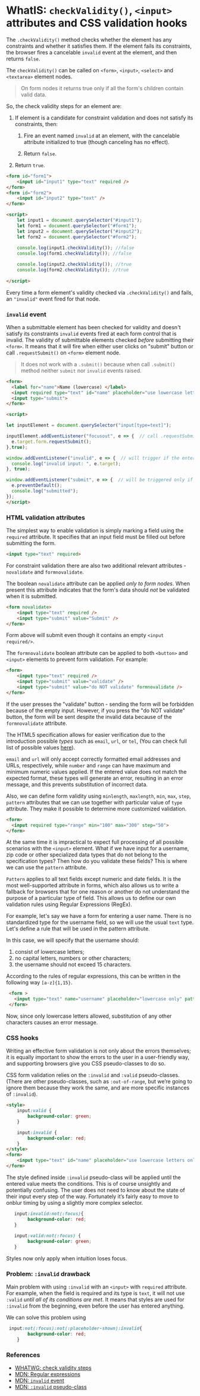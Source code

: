 # WhatIS: `checkValidity()`, `<input>` attributes and CSS validation hooks

The `.checkValidity()` method checks whether the element has any constraints and whether it satisfies them. If the element fails its constraints, the browser fires a cancelable `invalid` event at the element, and then returns `false`.

The `checkValidity()` can be called on `<form>`, `<input>`, `<select>` and `<textarea>` element nodes.

> On form nodes it returns true only if all the form's children contain valid data.

So, the check validity steps for an element are:

1. If element is a candidate for constraint validation and does not satisfy its constraints, then:

    1. Fire an event named `invalid` at an element, with the cancelable attribute initialized to true (though canceling has no effect).
    
    2. Return `false`.
    
2. Return `true`.

```html
<form id="form1">
    <input id="input1" type="text" required />
</form>
<form id="form2">
    <input id="input2" type="text" />
</form>

<script>
    let input1 = document.querySelector("#input1");
    let form1 = document.querySelector("#form1");
    let input2 = document.querySelector("#input2");
    let form2 = document.querySelector("#form2");
    
    console.log(input1.checkValidity()); //false
    console.log(form1.checkValidity()); //false

    console.log(input2.checkValidity()); //true
    console.log(form2.checkValidity()); //true
   
</script>
```

Every time a form element's validity checked via `.checkValidity()` and fails, an `"invalid"` event fired for that node. 

### `invalid` event
 
When a submittable element has been checked for validity and doesn't satisfy its constraints `invalid` events fired at each form control that is invalid. The validity of submittable elements checked _before_ submitting their `<form>`. It means that it will fire when either user clicks on "submit" button or call `.requestSubmit()` on `<form>` element node. 

> It does not work with a `.submit()` because when call `.submit()` method neither `submit` nor `invalid` events raised.

  ```html
<form>
    <label for="name">Name (lowercase) </label>
    <input required type="text" id="name" placeholder="use lowercase letters only" pattern="[a-z]+">
    <input type="submit">
</form>

<script>

let inputElement = document.querySelector("input[type=text]");

inputElement.addEventListener("focusout", e => {  // call .requestSubmit() when input loses focus
    e.target.form.requestSubmit();
  },true);

  window.addEventListener("invalid", e => {  // will trigger if the entered value was irrelevant 
    console.log("invalid input: ", e.target);
  }, true);

  window.addEventListener("submit", e => {  // will be triggered only if the invalid event does not occur
    e.preventDefault();
    console.log("submitted");
  });
</script>
```

### HTML validation attributes 

The simplest way to enable validation is simply marking a field using the `required` attribute. It specifies that an input field must be filled out before submitting the form.

```html
<input type="text" required>
```

For constraint validation there are also two additional relevant attributes - `novalidate` and `formnovalidate`. 
  
  The boolean `novalidate` attribute can be applied _only to form nodes_. When present this attribute indicates that the form's data should _not_ be validated when it is submitted.
  
  ```html
  <form novalidate>
      <input type="text" required />
      <input type="submit" value="Submit" />
  </form>
 ```
 
Form above will submit even though it contains an empty `<input required/>`.
  
The `formnovalidate` boolean attribute can be applied to both `<button>` and `<input>` elements to prevent form validation. For example:
   
  ```html
  <form>
      <input type="text" required />
      <input type="submit" value="validate" />
      <input type="submit" value="do NOT validate" formnovalidate />
  </form>
 ```
 
If the user presses the "validate" button - sending the form will be forbidden because of the empty input. However, if you press the "do NOT validate" button, the form will be sent despite the invalid data because of the `formnovalidate` attribute.

The HTML5 specification allows for easier verification due to the introduction possible _types_ such as `email`, `url`, or `tel`, (You can check full list of possible values [here](https://developer.mozilla.org/en-US/docs/Web/HTML/Element/input#%3Cinput%3E_types)).
 
 `email` and `url` will only accept correctly formatted email addresses and URLs, respectively, while `number` and `range` can have maximum and minimum numeric values applied. If the entered value does not match the expected format, these types will generate an error, resulting in an error message, and this prevents substitution of incorrect data.
 
 Also, we can define form validity using `minlength`, `maxlength`, `min`, `max`, `step`, `pattern` attributes that we can use together with particular value of `type` attribute. They make it possible to determine more customized validation.

```html
<form>
  <input required type="range" min="100" max="300" step="50">
</form>
``` 
 
At the same time it is impractical to expect full processing of all possible scenarios with the `<input>` element. What if we have input for a username, zip code or other specialized data types that do not belong to the specification types? Then how do you validate these fields? This is where we can use the `pattern` attribute.
 
 `Pattern` applies to all text fields except numeric and date fields. It is the most well-supported attribute in forms, which also allows us to write a fallback for browsers that for one reason or another do not understand the purpose of a particular type of field. This allows us to define our own validation rules using Regular Expressions (RegEx).  
 
 For example, let's say we have a form for entering a user name. There is no standardized type for the username field, so we will use the usual `text` type. Let's define a rule that will be used in the pattern attribute.
 
  In this case, we will specify that the username should:
   1. consist of lowercase letters;
   2. no capital letters, numbers or other characters;
   3. the username should not exceed 15 characters.  
   
 According to the rules of regular expressions, this can be written in the following way `[a-z]{1,15}`.

 ```html
  <form >
    <input type="text" name="username" placeholder="lowercase only" pattern="[a-z]{1,15}">
  </form>
```
 Now, since only lowercase letters allowed, substitution of any other characters causes an error message.

 ### CSS hooks
 
  Writing an effective form validation is not only about the errors themselves; it is equally important to show the errors to the user in a user-friendly way, and supporting browsers give you CSS pseudo-classes to do so.
  
  CSS form validation relies on the `:invalid` and `:valid` pseudo-classes. (There are other pseudo-classes, such as `:out-of-range`, but we’re going to ignore them because they work the same, and are more specific instances of `:invalid`).
   
   ```html
   <style>
       input:valid {
           background-color: green;
       }
   
       input:invalid {
           background-color: red;
       }
   </style>
   <form>
       <input type="text" id="name" placeholder="use lowercase letters only" pattern="[a-z]+">
   </form>
   ```
   
The style defined inside `:invalid` pseudo-class will be applied until the entered value meets the conditions. This is of course unsightly and potentially confusing. The user does not need to know about the state of their input every step of the way. Fortunately it’s fairly easy to move to onblur timing by using a slightly more complex selector.
    
```css
   input:invalid:not(:focus){
   	    background-color: red;
   }
   
   input:valid:not(:focus) {
   	    background-color: green;
   }
 ```
   
Styles now only apply when intuition loses focus.
 
 ### Problem: `:invalid` drawback
 
 Main problem with using `:invalid` with an `<input>` with `required` attribute. For example, when the field is required and its type is `text`, it will not use `:valid` _until all of its conditions are met_. It means that styles are used for `:invalid` from the beginning, even before the user has entered anything.
 
 We can solve this problem using 
 
 ```css
  input:not(:focus):not(:placeholder-shown):invalid{
         background-color: red;
     }
 ```

### References

* [WHATWG: check validity steps](https://html.spec.whatwg.org/multipage/form-control-infrastructure.html#check-validity-steps)
* [MDN: Regular expressions](https://developer.mozilla.org/en-US/docs/Web/JavaScript/Guide/Regular_Expressions) 
* [MDN: `invalid` event](https://developer.mozilla.org/en-US/docs/Web/API/HTMLInputElement/invalid_event) 
* [MDN: `:invalid` pseudo-class](https://developer.mozilla.org/ru/docs/Web/CSS/:invalid) 
